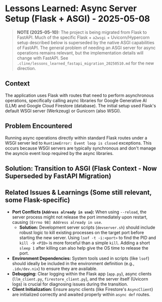 # Lessons Learned: Async Server Setup (Flask + ASGI) - 2025-05-08

> **NOTE (2025-05-10):** The project is being migrated from Flask to FastAPI.
> Much of the specific Flask + `a2wsgi` + Uvicorn/Hypercorn setup described below
> is superseded by the native ASGI capabilities of FastAPI.
> The general problem of needing an ASGI server for async operations remains relevant,
> but the implementation details will change with FastAPI.
> See `.cline/lessons_learned_fastapi_migration_20250510.md` for the new direction.

## Context

The application uses Flask with routes that need to perform asynchronous operations, specifically calling async libraries for Google Generative AI (LLM) and Google Cloud Firestore (database). The initial setup used Flask's default WSGI server (Werkzeug) or Gunicorn (also WSGI).

## Problem Encountered

Running async operations directly within standard Flask routes under a WSGI server led to `RuntimeError: Event loop is closed` exceptions. This occurs because WSGI servers are typically synchronous and don't manage the asyncio event loop required by the async libraries.

## Solution: Transition to ASGI (Flask Context - Now Superseded by FastAPI Migration)

<!--
The solution was to switch the application from running on a WSGI server to an ASGI server, which is designed to handle asynchronous operations.

**Key Components:**

1.  **ASGI Server:** `uvicorn` was chosen as the ASGI server. It's a popular choice for running async Python web applications.
2.  **WSGI-to-ASGI Middleware:** Since Flask is natively a WSGI application, a middleware is needed to adapt it to the ASGI interface. `a2wsgi` was used for this purpose.
3.  **Application Wrapping:** In `app.py`, the Flask app instance (`app`) needs to be wrapped by the middleware:
    ```python
    from a2wsgi import WSGIMiddleware
    # ... Flask app initialization ...
    app = Flask(__name__)
    asgi_app = WSGIMiddleware(app) # Wrap the app
    ```
4.  **Server Invocation:** The server must be started using `uvicorn` and pointed to the *wrapped* ASGI application object (`asgi_app`), not the original Flask `app` object.
    ```bash
    uvicorn app:asgi_app --host 0.0.0.0 --port 5000 --reload
    ```
    *(Note: `app` refers to the filename `app.py`, and `asgi_app` refers to the variable within that file).*

**Dependencies:**

*   Ensure `uvicorn` and `a2wsgi` are added to `requirements.txt` with specific versions.
-->

## Related Issues & Learnings (Some still relevant, some Flask-specific)

*   **Port Conflicts (`Address already in use`):** When using `--reload`, the server process might not release the port immediately upon restart, causing `[Errno 98] Address already in use`.
    *   **Solution:** Development server scripts (`devserver.sh`) should include robust logic to kill existing processes on the target port before starting the new server. Using `lsof -t -i:<port>` to find the PID and `kill -9 <PID>` is more forceful than a simple `kill`. Adding a short `sleep 1` after killing can also help give the OS time to release the port.
*   **Environment Dependencies:** System tools used in scripts (like `lsof`) should ideally be included in the environment definition (e.g., `.idx/dev.nix`) to ensure they are available.
*   **Debugging:** Clear logging within the Flask app (`app.py`), async clients (`llm_client.py`, `firestore_client.py`), and the server itself (Uvicorn logs) is crucial for diagnosing issues during the transition.
*   **Client Initialization:** Ensure async clients (like Firestore's `AsyncClient`) are initialized correctly and awaited properly within `async def` routes.
